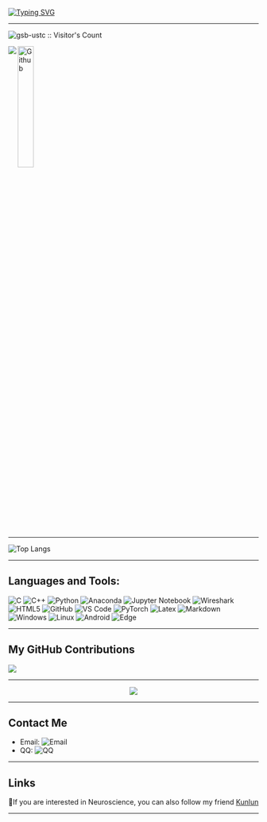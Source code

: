 [![Typing SVG](https://readme-typing-svg.demolab.com?font=Fira+Code&pause=500&color=7736F7&background=FFFFFF00&multiline=true&width=800&height=95&lines=Hi+there%2C+I'm+Xiaoma;I'm+studying+Data+Science+in+USTC;I'm+interested+in+software+development+and+embedded+development)](https://git.io/typing-svg)

---

<img src="https://profile-counter.glitch.me/{gsb-ustc}/count.svg" alt="gsb-ustc :: Visitor's Count" /></p>




  
<img align="left" src="https://github-readme-stats.vercel.app/api?username=gsb-ustc" >

<img width="25%" align="center" alt="Github" src="https://github.com/gsb-ustc/gsb-ustc/blob/main/img2.png" />










</div>

---

</div>

  
![Top Langs](https://github-readme-stats.vercel.app/api/top-langs/?username=gsb-ustc&layout=compact&langs_count=8%20Notebook&theme=dark)
  


---



## Languages and Tools:


![C](https://img.shields.io/badge/C-ef4136?style=flat&logo=C&logoColor=white)
![C++](https://img.shields.io/badge/-C++-00599C?style=flat&logo=cplusplus)
![Python](https://img.shields.io/badge/Python-3776AB?style=flat&logo=Python&logoColor=white)
![Anaconda](https://img.shields.io/badge/Anaconda-00DB00?style=flat&logo=anaconda&logoColor=white)
![Jupyter Notebook](https://img.shields.io/badge/Jupyter_Notebook%20-%23F37626?style=flat&logo=Jupyter&logoColor=white)
![Wireshark](https://img.shields.io/badge/Wireshark-0072E3?style=flat&logo=wireshark&logoColor=ffffff)
![HTML5](https://img.shields.io/badge/-HTML5-%23E44D27?style=flat&logo=html5&logoColor=ffffff)
![GitHub](https://img.shields.io/badge/-GitHub-181717?style=flat&logo=github)
![VS Code](http://img.shields.io/badge/-VS%20Code-007ACC?style=flat&logo=visual-studio-code&logoColor=ffffff)
![PyTorch](http://img.shields.io/badge/PyTorch-f58220?style=flat&logo=pytorch&logoColor=ffffff)
![Latex](https://img.shields.io/badge/Latex-black?style=flat&logo=latex&logoColor=white)
![Markdown](https://img.shields.io/badge/-Markdown-333333?style=flat&logo=markdown)
![Windows](https://img.shields.io/badge/Windows-0078D6?style=flat-square&logo=windows&logoColor=white)
![Linux](https://img.shields.io/badge/Linux-FCC624?style=style=flat-square&logo=linux&logoColor=black)
![Android](https://img.shields.io/badge/Android-3DDC84?style=flat-square&logo=android&logoColor=white)
![Edge](https://img.shields.io/badge/Edge-0078D7?style=flat-square&logo=Microsoft-edge&logoColor=white)
  


---

## My GitHub Contributions


![](https://raw.githubusercontent.com/gsb-ustc/gsb-ustc/main/assets/github-contribution-grid-snake.svg)


---


<div align="center"> <img src="https://activity-graph.herokuapp.com/graph?username=gsb-ustc&theme=xcode" /> </div>


---
## Contact Me


- Email: ![Email](https://img.shields.io/badge/-948324533%40qq.com-yellow?style=flat-square&logo=tencentqq&logoColor=white)
- QQ: ![QQ](https://img.shields.io/badge/-948324533-blue?style=flat-square&logo=tencentqq&logoColor=white)

----------

## Links

💪If you are interested in Neuroscience, you can also follow my friend [Kunlun](https://ykln0419.github.io)



---

